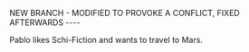 NEW BRANCH - MODIFIED TO PROVOKE A CONFLICT, FIXED AFTERWARDS ----

Pablo likes Schi-Fiction and wants to travel to Mars.
